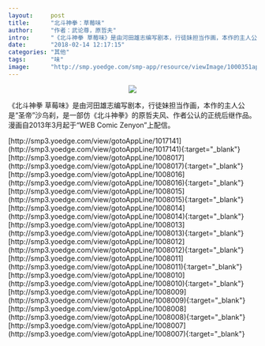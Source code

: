 ```yaml
---
layout:     post
title:      "北斗神拳：草莓味"
author:     "作者：武论尊，原哲夫"
intro:      "《北斗神拳 草莓味》是由河田雄志编写剧本，行徒妹担当作画，本作的主人公是“圣帝”沙乌刹，是一部仿《北斗神拳》的原哲夫风、作者公认的正统后继作品。漫画自2013年3月起于“WEB Comic Zenyon”上配信。"
date:       "2018-02-14 12:17:15"
categories: "其他"
tags:       "味"
image:      "http://smp.yoedge.com/smp-app/resource/viewImage/1000351appline.png"
---
```

<div style="text-align: center">
<p><img src="http://smp.yoedge.com/smp-app/resource/viewImage/1000351appline.png"/></p>
</div>
<p class="post-meta">
<span>《北斗神拳 草莓味》是由河田雄志编写剧本，行徒妹担当作画，本作的主人公是“圣帝”沙乌刹，是一部仿《北斗神拳》的原哲夫风、作者公认的正统后继作品。漫画自2013年3月起于“WEB Comic Zenyon”上配信。</span>
</p>
[http://smp3.yoedge.com/view/gotoAppLine/1017141](http://smp3.yoedge.com/view/gotoAppLine/1017141){:target="_blank"}
[http://smp3.yoedge.com/view/gotoAppLine/1008017](http://smp3.yoedge.com/view/gotoAppLine/1008017){:target="_blank"}
[http://smp3.yoedge.com/view/gotoAppLine/1008016](http://smp3.yoedge.com/view/gotoAppLine/1008016){:target="_blank"}
[http://smp3.yoedge.com/view/gotoAppLine/1008015](http://smp3.yoedge.com/view/gotoAppLine/1008015){:target="_blank"}
[http://smp3.yoedge.com/view/gotoAppLine/1008014](http://smp3.yoedge.com/view/gotoAppLine/1008014){:target="_blank"}
[http://smp3.yoedge.com/view/gotoAppLine/1008013](http://smp3.yoedge.com/view/gotoAppLine/1008013){:target="_blank"}
[http://smp3.yoedge.com/view/gotoAppLine/1008012](http://smp3.yoedge.com/view/gotoAppLine/1008012){:target="_blank"}
[http://smp3.yoedge.com/view/gotoAppLine/1008011](http://smp3.yoedge.com/view/gotoAppLine/1008011){:target="_blank"}
[http://smp3.yoedge.com/view/gotoAppLine/1008010](http://smp3.yoedge.com/view/gotoAppLine/1008010){:target="_blank"}
[http://smp3.yoedge.com/view/gotoAppLine/1008009](http://smp3.yoedge.com/view/gotoAppLine/1008009){:target="_blank"}
[http://smp3.yoedge.com/view/gotoAppLine/1008008](http://smp3.yoedge.com/view/gotoAppLine/1008008){:target="_blank"}
[http://smp3.yoedge.com/view/gotoAppLine/1008007](http://smp3.yoedge.com/view/gotoAppLine/1008007){:target="_blank"}


